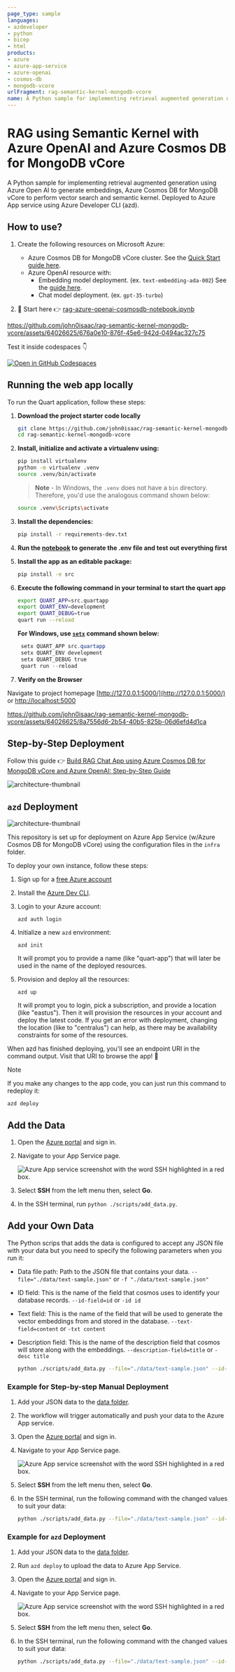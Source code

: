 ```yaml
---
page_type: sample
languages:
- azdeveloper
- python
- bicep
- html
products:
- azure
- azure-app-service
- azure-openai
- cosmos-db
- mongodb-vcore
urlFragment: rag-semantic-kernel-mongodb-vcore
name: A Python sample for implementing retrieval augmented generation using Azure Open AI to generate embeddings, Azure Cosmos DB for MongoDB vCore to perform vector search and semantic kernel. Deployed to Azure App service using Azure Developer CLI (azd).
---
```

<!-- YAML front-matter schema: https://review.learn.microsoft.com/en-us/help/contribute/samples/process/onboarding?branch=main#supported-metadata-fields-for-readmemd -->

# RAG using Semantic Kernel with Azure OpenAI and Azure Cosmos DB for MongoDB vCore

A Python sample for implementing retrieval augmented generation using Azure Open AI to generate embeddings, Azure Cosmos DB for MongoDB vCore to perform vector search and semantic kernel. Deployed to Azure App service using Azure Developer CLI (azd).

## How to use?

1. Create the following resources on Microsoft Azure:

    - Azure Cosmos DB for MongoDB vCore cluster. See the [Quick Start guide here](https://techcommunity.microsoft.com/t5/educator-developer-blog/build-rag-chat-app-using-azure-cosmos-db-for-mongodb-vcore-and/ba-p/4055852#:~:text=RAG%20Chat%20Application-,Step%201%3A%20Create%20an%20Azure%20Cosmos%20DB%20for%20MongoDB%20vCore%20Cluster,-In%20this%20step).
    - Azure OpenAI resource with:
        - Embedding model deployment. (ex. `text-embedding-ada-002`) See the [guide here](https://techcommunity.microsoft.com/t5/educator-developer-blog/build-rag-chat-app-using-azure-cosmos-db-for-mongodb-vcore-and/ba-p/4055852#:~:text=to%20it%20later.-,Step%202%3A%C2%A0Create%20an%20Azure%20OpenAI%20resource%20and%20Deploy%20chat%20and%20embedding%20Models,-In%20this%20step).
        - Chat model deployment. (ex. `gpt-35-turbo`)

1. 📝 Start here 👉 [rag-azure-openai-cosmosdb-notebook.ipynb](./rag-azure-openai-cosmosdb-notebook.ipynb)


https://github.com/john0isaac/rag-semantic-kernel-mongodb-vcore/assets/64026625/676a0e10-876f-45e6-942d-0494ac327c75


Test it inside codespaces 👇

[![Open in GitHub Codespaces](https://github.com/codespaces/badge.svg)](https://codespaces.new/john0isaac/rag-semantic-kernel-mongodb-vcore?devcontainer_path=.devcontainer/devcontainer.json)

## Running the web app locally

To run the Quart application, follow these steps:

1. **Download the project starter code locally**

    ```bash
    git clone https://github.com/john0isaac/rag-semantic-kernel-mongodb-vcore.git
    cd rag-semantic-kernel-mongodb-vcore
    ```

1. **Install, initialize and activate a virtualenv using:**

    ```bash
    pip install virtualenv
    python -m virtualenv .venv
    source .venv/bin/activate
    ```

    >**Note** - In Windows, the `.venv` does not have a `bin` directory. Therefore, you'd use the analogous command shown below:

    ```bash
    source .venv\Scripts\activate
    ```

1. **Install the dependencies:**

    ```bash
    pip install -r requirements-dev.txt
    ```

1. **Run the [notebook](./rag-azure-openai-cosmosdb-notebook.ipynb) to generate the .env file and test out everything first**

1. **Install the app as an editable package:**

    ```bash
    pip install -e src
    ```

1. **Execute the following command in your terminal to start the quart app**

    ```bash
    export QUART_APP=src.quartapp
    export QUART_ENV=development
    export QUART_DEBUG=true
    quart run --reload
    ```

    **For Windows, use [`setx`](https://learn.microsoft.com/windows-server/administration/windows-commands/setx) command shown below:**

   ```powershell
    setx QUART_APP src.quartapp
    setx QUART_ENV development
    setx QUART_DEBUG true
    quart run --reload
    ```

1. **Verify on the Browser**

Navigate to project homepage [http://127.0.0.1:5000/](http://127.0.0.1:5000/) or [http://localhost:5000](http://localhost:5000)


https://github.com/john0isaac/rag-semantic-kernel-mongodb-vcore/assets/64026625/8a7556d6-2b54-40b5-825b-06d6efd4d1ca

## Step-by-Step Deployment

Follow this guide 👉 [Build RAG Chat App using Azure Cosmos DB for MongoDB vCore and Azure OpenAI: Step-by-Step Guide](https://techcommunity.microsoft.com/t5/educator-developer-blog/build-rag-chat-app-using-azure-cosmos-db-for-mongodb-vcore-and/ba-p/4055852)

![architecture-thumbnail](https://github.com/john0isaac/rag-semantic-kernel-mongodb-vcore/assets/64026625/e0a4a412-55bf-4032-9cf7-82936419c746)

## `azd` Deployment

![architecture-thumbnail](https://github.com/john0isaac/rag-semantic-kernel-mongodb-vcore/assets/64026625/7ce8ae6e-0424-47ce-b0a3-9be072eda27f)

This repository is set up for deployment on Azure App Service (w/Azure Cosmos DB for MongoDB vCore) using the configuration files in the `infra` folder.

To deploy your own instance, follow these steps:

1. Sign up for a [free Azure account](https://azure.microsoft.com/free/)

1. Install the [Azure Dev CLI](https://learn.microsoft.com/azure/developer/azure-developer-cli/install-azd).

1. Login to your Azure account:

    ```shell
    azd auth login
    ```

1. Initialize a new `azd` environment:

    ```shell
    azd init
    ```

    It will prompt you to provide a name (like "quart-app") that will later be used in the name of the deployed resources.

1. Provision and deploy all the resources:

    ```shell
    azd up
    ```

    It will prompt you to login, pick a subscription, and provide a location (like "eastus"). Then it will provision the resources in your account and deploy the latest code. If you get an error with deployment, changing the location (like to "centralus") can help, as there may be availability constraints for some of the resources.

When azd has finished deploying, you'll see an endpoint URI in the command output. Visit that URI to browse the app! 🎉

> [!NOTE]
> If you make any changes to the app code, you can just run this command to redeploy it:
>
> ```shell
> azd deploy
> ```
>

## Add the Data

1. Open the [Azure portal](https://portal.azure.com) and sign in.

1. Navigate to your App Service page.

    ![Azure App service screenshot with the word SSH highlighted in a red box.](https://github.com/john0isaac/rag-semantic-kernel-mongodb-vcore/assets/64026625/759db6be-604e-433c-878e-b6c3de671fd1)

1. Select **SSH** from the left menu then, select **Go**.

1. In the SSH terminal, run `python ./scripts/add_data.py`.

## Add your Own Data

The Python scrips that adds the data is configured to accept any JSON file with your data but you need to specify the following parameters when you run it:

- Data file path: Path to the JSON file that contains your data. `--file="./data/text-sample.json"` or `-f "./data/text-sample.json"`
- ID field: This is the name of the field that cosmos uses to identify your database records. `--id-field=id` or `-id id`
- Text field: This is the name of the field that will be used to generate the vector embeddings from and stored in the database. `--text-field=content` or `-txt content`
- Description field: This is the name of the description field that cosmos will store along with the embeddings. `--description-field=title` or `-desc title`

    ```bash
    python ./scripts/add_data.py --file="./data/text-sample.json" --id-field=id --text-field=content --description-field=title
    ```

### Example for Step-by-step Manual Deployment

1. Add your JSON data to the [data folder](./src/data/).

1. The workflow will trigger automatically and push your data to the Azure App service.

1. Open the [Azure portal](https://portal.azure.com) and sign in.

1. Navigate to your App Service page.

    ![Azure App service screenshot with the word SSH highlighted in a red box.](https://github.com/john0isaac/rag-semantic-kernel-mongodb-vcore/assets/64026625/759db6be-604e-433c-878e-b6c3de671fd1)

1. Select **SSH** from the left menu then, select **Go**.

1. In the SSH terminal, run the following command with the changed values to suit your data:

    ```bash
    python ./scripts/add_data.py --file="./data/text-sample.json" --id-field=id --text-field=content --description-field=title
    ```

### Example for `azd` Deployment

1. Add your JSON data to the [data folder](./src/data/).

1. Run `azd deploy` to upload the data to Azure App Service.

1. Open the [Azure portal](https://portal.azure.com) and sign in.

1. Navigate to your App Service page.

    ![Azure App service screenshot with the word SSH highlighted in a red box.](https://github.com/john0isaac/rag-semantic-kernel-mongodb-vcore/assets/64026625/759db6be-604e-433c-878e-b6c3de671fd1)

1. Select **SSH** from the left menu then, select **Go**.

1. In the SSH terminal, run the following command with the changed values to suit your data:

    ```bash
    python ./scripts/add_data.py --file="./data/text-sample.json" --id-field=id --text-field=content --description-field=title
    ```
